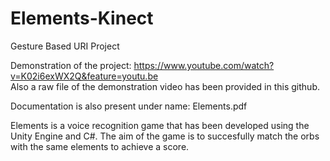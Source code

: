 # Elements-Kinect
Gesture Based URI Project

Demonstration of the project: https://www.youtube.com/watch?v=K02i6exWX2Q&feature=youtu.be
<br>
Also a raw file of the demonstration video has been provided in this github.

Documentation is also present under name: Elements.pdf


Elements is a voice recognition game that has been developed using the Unity Engine and C#.
The aim of the game is to succesfully match the orbs with the same elements to achieve a score.
